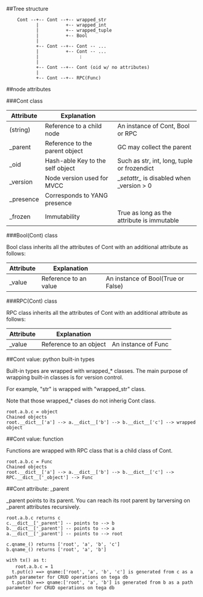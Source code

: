 ##Tree structure
```
    Cont --+-- Cont --+-- wrapped_str
           |          +-- wrapped_int
           |          +-- wrapped_tuple
           |          +-- Bool
           |
           +-- Cont --+-- Cont -- ...
           |          +-- Cont -- ...
           |               :
           |
           +-- Cont --+-- Cont (oid w/ no attributes)
           |
           +-- Cont --+-- RPC(Func)
```

##node attributes

###Cont class

|Attribute |Explanation                       |                                             |
|----------|----------------------------------|---------------------------------------------|
|(string)  |Reference to a child node         |An instance of Cont, Bool or RPC             |
|_parent   |Reference to the parent object    |GC may collect the parent                    |
|_oid      |Hash-able Key to the self object  |Such as str, int, long, tuple or frozendict  |
|_version  |Node version used for MVCC        |\__setattr\__ is disabled when _version > 0  |
|_presence |Corresponds to YANG presence      |                                             |
|_frozen   |Immutability                      |True as long as the attribute is immutable   |

###Bool(Cont) class

Bool class inherits all the attributes of Cont with an additional attribute as follows:

|Attribute |Explanation                       |                                             |
|----------|----------------------------------|---------------------------------------------|
|_value    |Reference to an value             |An instance of Bool(True or False)           |

###RPC(Cont) class

RPC class inherits all the attributes of Cont with an additional attribute as follows:

|Attribute |Explanation                       |                                             |
|----------|----------------------------------|---------------------------------------------|
|_value    |Reference to an object            |An instance of Func                          |

##Cont value: python built-in types

Built-in types are wrapped with wrapped_* classes. The main purpose of wrapping built-in classes is for version control.

For example, "str" is wrapped with "wrapped_str" class.

Note that those wrapped_* clases do not inherig Cont class.

```
root.a.b.c = object
Chained objects
root.__dict__['a'] --> a.__dict__['b'] --> b.__dict__['c'] --> wrapped object
```

##Cont value: function

Functions are wrapped with RPC class that is a child class of Cont.
```
root.a.b.c = Func
Chained objects
root.__dict__['a'] --> a.__dict__['b'] --> b.__dict__['c'] --> RPC.__dict__['_object'] --> Func
```

##Cont attribute: _parent

_parent points to its parent. You can reach its root parent by tarversing on _parent attributes recursively. 
```
root.a.b.c returns c
c.__dict__['_parent'] -- points to --> b
b.__dict__['_parent'] -- points to --> a
a.__dict__['_parent'] -- points to --> root

c.qname_() returns ['root', 'a', 'b', 'c']
b.qname_() returns ['root', 'a', 'b']

with tx() as t:
　　root.a.b.c = 1
  t.put(c) ==> qname:['root', 'a', 'b', 'c'] is generated from c as a path parameter for CRUD operations on tega db
  t.put(b) ==> qname:['root', 'a', 'b'] is generated from b as a path parameter for CRUD operations on tega db

```
